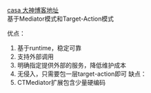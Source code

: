 [casa 大神博客地址](https://casatwy.com/iOS-Modulization.html)  
基于Mediator模式和Target-Action模式  

优点：
1. 基于runtime，稳定可靠
2. 支持外部调用
3. 明确指定提供外部的服务，降低维护成本
4. 无侵入，只需要包一层target-action即可
缺点：  
1. CTMediator扩展包含少量硬编码
